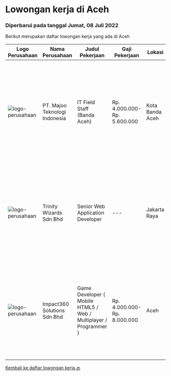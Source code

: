 
  # Lowongan kerja di Aceh

  ### Diperbarui pada tanggal Jumat, 08 Juli 2022

  Berikut merupakan daftar lowongan kerja yang ada di Aceh

  |Logo Perusahaan | Nama Perusahaan | Judul Pekerjaan | Gaji Pekerjaan | Lokasi | Deskripsi | Tanggal diunggah | Pranala |
  | -------------- | --------------- | --------------- | --------- | --------- | -------------- | ------- | ----------- |
  |![logo-perusahaan](https://image-service-cdn.seek.com.au/189bf52fde82636e38ad72262805fd31d41717ee/ee4dce1061f3f616224767ad58cb2fc751b8d2dc)|PT. Majoo Teknologi Indonesia|IT Field Staff (Banda Aceh)|Rp. 4.000.000-Rp. 5.600.000|Kota Banda Aceh|Kualifikasi Minimal: D3/S1 Teknologi Informasi atau Sistem Informasi Pengalaman 1 tahun bekerja sebagai teknisi lapangan di bidang teknologi informasi...|Senin, 04 Juli 2022|https://www.jobstreet.co.id/id/job/it-field-staff-banda-aceh-3942571?token=0~e31e3622-ed71-4393-863b-e58c98a9a043&sectionRank=1&jobId=jobstreet-id-job-3942571|
|![logo-perusahaan](https://image-service-cdn.seek.com.au/0fbe2492c9cd3bf836be48b34c1bcb50a84db5dc/ee4dce1061f3f616224767ad58cb2fc751b8d2dc)|Trinity Wizards Sdn Bhd|Senior Web Application Developer|---|Jakarta Raya|Responsible for designing or re-designing, developing, testing, and implementing complex Web software programs and applications and providing...|Rabu, 29 Juni 2022|https://www.jobstreet.co.id/id/job/senior-web-application-developer-5010792/origin/my?token=0~e31e3622-ed71-4393-863b-e58c98a9a043&sectionRank=2&jobId=jobstreet-my-job-5010792|
|![logo-perusahaan](https://image-service-cdn.seek.com.au/f3e505b4d9da682a6f4f311bd59ccfe97c6d80cd/ee4dce1061f3f616224767ad58cb2fc751b8d2dc)|Impact360 Solutions Sdn Bhd|Game Developer ( Mobile HTML5 / Web / Multiplayer / Programmer )|Rp. 4.000.000-Rp. 8.000.000|Aceh|We are hiring remote HTML5 game developers from all parts of Indonesia. If you have real experience building HTML5 games or applications, you're...|Rabu, 22 Juni 2022|https://www.jobstreet.co.id/id/job/game-developer-mobile-html5-web-multiplayer-programmer-5000157/origin/my?token=0~e31e3622-ed71-4393-863b-e58c98a9a043&sectionRank=3&jobId=jobstreet-my-job-5000157|


  [Kembali ke daftar lowongan kerja 🔙](../README.md#daftar-lowongan-kerja)
  